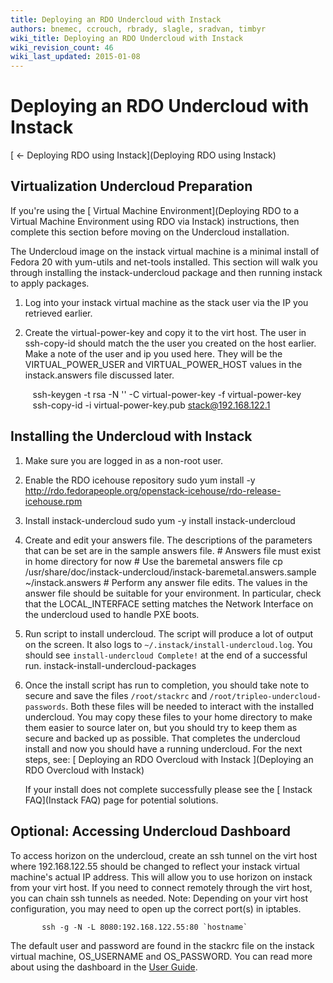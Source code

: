 ```yaml
---
title: Deploying an RDO Undercloud with Instack
authors: bnemec, ccrouch, rbrady, slagle, sradvan, timbyr
wiki_title: Deploying an RDO Undercloud with Instack
wiki_revision_count: 46
wiki_last_updated: 2015-01-08
---
```


# Deploying an RDO Undercloud with Instack

[ ← Deploying RDO using Instack](Deploying RDO using Instack)

## Virtualization Undercloud Preparation

If you're using the [ Virtual Machine Environment](Deploying RDO to a Virtual Machine Environment using RDO via Instack) instructions, then complete this section before moving on the Undercloud installation.

The Undercloud image on the instack virtual machine is a minimal install of Fedora 20 with yum-utils and net-tools installed. This section will walk you through installing the instack-undercloud package and then running instack to apply packages.

1. Log into your instack virtual machine as the stack user via the IP you retrieved earlier.

2. Create the virtual-power-key and copy it to the virt host. The user in ssh-copy-id should match the the user you created on the host earlier. Make a note of the user and ip you used here. They will be the VIRTUAL_POWER_USER and VIRTUAL_POWER_HOST values in the instack.answers file discussed later.

         ssh-keygen -t rsa -N '' -C virtual-power-key -f virtual-power-key
         ssh-copy-id -i virtual-power-key.pub stack@192.168.122.1

## Installing the Undercloud with Instack

1.  Make sure you are logged in as a non-root user.
2.  Enable the RDO icehouse repository
        sudo yum install -y http://rdo.fedorapeople.org/openstack-icehouse/rdo-release-icehouse.rpm

3.  Install instack-undercloud
        sudo yum -y install instack-undercloud

4.  Create and edit your answers file. The descriptions of the parameters that can be set are in the sample answers file.
        # Answers file must exist in home directory for now
        # Use the baremetal answers file
        cp /usr/share/doc/instack-undercloud/instack-baremetal.answers.sample ~/instack.answers
        # Perform any answer file edits. 
        The values in the answer file should be suitable for your environment. 
        In particular, check that  the  LOCAL_INTERFACE setting matches the Network Interface on the undercloud used to handle PXE boots.

5.  Run script to install undercloud. The script will produce a lot of output on the screen. It also logs to `~/.instack/install-undercloud.log`. You should see `install-undercloud Complete!` at the end of a successful run.
        instack-install-undercloud-packages

6.  Once the install script has run to completion, you should take note to secure and save the files `/root/stackrc` and `/root/tripleo-undercloud-passwords`. Both these files will be needed to interact with the installed undercloud. You may copy these files to your home directory to make them easier to source later on, but you should try to keep them as secure and backed up as possible.
    That completes the undercloud install and now you should have a running undercloud. For the next steps, see: [ Deploying an RDO Overcloud with Instack ](Deploying an RDO Overcloud with Instack)

    If your install does not complete successfully please see the [ Instack FAQ](Instack FAQ) page for potential solutions.

## Optional: Accessing Undercloud Dashboard

To access horizon on the undercloud, create an ssh tunnel on the virt host where 192.168.122.55 should be changed to reflect your instack virtual machine's actual IP address. This will allow you to use horizon on instack from your virt host. If you need to connect remotely through the virt host, you can chain ssh tunnels as needed. Note: Depending on your virt host configuration, you may need to open up the correct port(s) in iptables.

           ssh -g -N -L 8080:192.168.122.55:80 `hostname`

The default user and password are found in the stackrc file on the instack virtual machine, OS_USERNAME and OS_PASSWORD. You can read more about using the dashboard in the [User Guide](http://docs.openstack.org/user-guide/content/log_in_dashboard.html).
